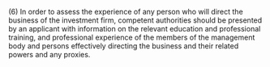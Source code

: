 (6) In order to assess the experience of any person who will direct the business of the investment firm, competent authorities should be presented by an applicant with information on the relevant education and professional training, and professional experience of the members of the management body and persons effectively directing the business and their related powers and any proxies.